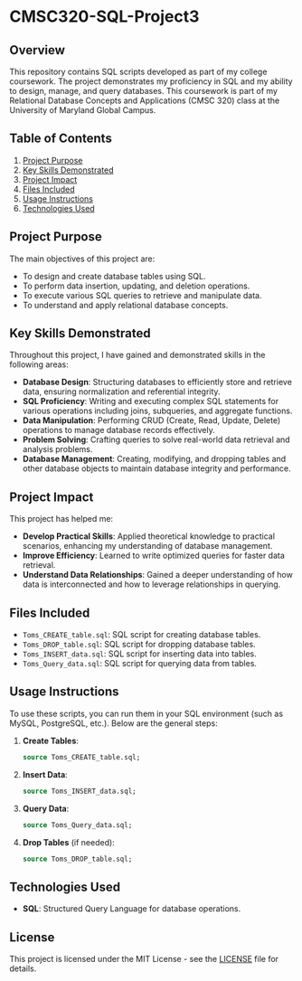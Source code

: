 # CMSC320-SQL-Project3

## Overview
This repository contains SQL scripts developed as part of my college coursework. The project demonstrates my proficiency in SQL and my ability to design, manage, and query databases. This coursework is part of my  Relational Database Concepts and Applications (CMSC 320) class at the University of Maryland Global Campus.

## Table of Contents
1. [Project Purpose](#project-purpose)
2. [Key Skills Demonstrated](#key-skills-demonstrated)
3. [Project Impact](#project-impact)
4. [Files Included](#files-included)
5. [Usage Instructions](#usage-instructions)
6. [Technologies Used](#technologies-used)

## Project Purpose
The main objectives of this project are:
- To design and create database tables using SQL.
- To perform data insertion, updating, and deletion operations.
- To execute various SQL queries to retrieve and manipulate data.
- To understand and apply relational database concepts.

## Key Skills Demonstrated
Throughout this project, I have gained and demonstrated skills in the following areas:
- **Database Design**: Structuring databases to efficiently store and retrieve data, ensuring normalization and referential integrity.
- **SQL Proficiency**: Writing and executing complex SQL statements for various operations including joins, subqueries, and aggregate functions.
- **Data Manipulation**: Performing CRUD (Create, Read, Update, Delete) operations to manage database records effectively.
- **Problem Solving**: Crafting queries to solve real-world data retrieval and analysis problems.
- **Database Management**: Creating, modifying, and dropping tables and other database objects to maintain database integrity and performance.

## Project Impact
This project has helped me:
- **Develop Practical Skills**: Applied theoretical knowledge to practical scenarios, enhancing my understanding of database management.
- **Improve Efficiency**: Learned to write optimized queries for faster data retrieval.
- **Understand Data Relationships**: Gained a deeper understanding of how data is interconnected and how to leverage relationships in querying.

## Files Included
- `Toms_CREATE_table.sql`: SQL script for creating database tables.
- `Toms_DROP_table.sql`: SQL script for dropping database tables.
- `Toms_INSERT_data.sql`: SQL script for inserting data into tables.
- `Toms_Query_data.sql`: SQL script for querying data from tables.

## Usage Instructions
To use these scripts, you can run them in your SQL environment (such as MySQL, PostgreSQL, etc.). Below are the general steps:

1. **Create Tables**:
    ```sql
    source Toms_CREATE_table.sql;
    ```

2. **Insert Data**:
    ```sql
    source Toms_INSERT_data.sql;
    ```

3. **Query Data**:
    ```sql
    source Toms_Query_data.sql;
    ```

4. **Drop Tables** (if needed):
    ```sql
    source Toms_DROP_table.sql;
    ```

## Technologies Used
- **SQL**: Structured Query Language for database operations.


## License
This project is licensed under the MIT License - see the [LICENSE](LICENSE) file for details.
